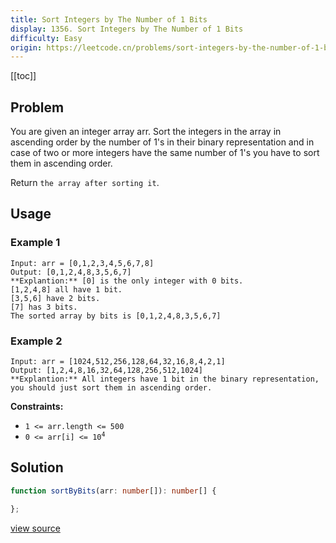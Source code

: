 ```yaml
---
title: Sort Integers by The Number of 1 Bits
display: 1356. Sort Integers by The Number of 1 Bits
difficulty: Easy
origin: https://leetcode.cn/problems/sort-integers-by-the-number-of-1-bits
---
```


[[toc]]

## Problem

You are given an integer array arr. Sort the integers in the array in ascending order by the number of 1&#39;s in their binary representation and in case of two or more integers have the same number of 1&#39;s you have to sort them in ascending order.

Return `the array after sorting it`.

## Usage

### Example 1

```
Input: arr = [0,1,2,3,4,5,6,7,8]
Output: [0,1,2,4,8,3,5,6,7]
**Explantion:** [0] is the only integer with 0 bits.
[1,2,4,8] all have 1 bit.
[3,5,6] have 2 bits.
[7] has 3 bits.
The sorted array by bits is [0,1,2,4,8,3,5,6,7]
```

### Example 2

```
Input: arr = [1024,512,256,128,64,32,16,8,4,2,1]
Output: [1,2,4,8,16,32,64,128,256,512,1024]
**Explantion:** All integers have 1 bit in the binary representation, you should just sort them in ascending order.
```


**Constraints:**

- <code>1 &lt;= arr.length &lt;= 500</code>
- <code>0 &lt;= arr[i] &lt;= 10<sup>4</sup></code>


## Solution

```ts
function sortByBits(arr: number[]): number[] {

};
```

[view source](https://leetcode.cn/problems/sort-integers-by-the-number-of-1-bits)
